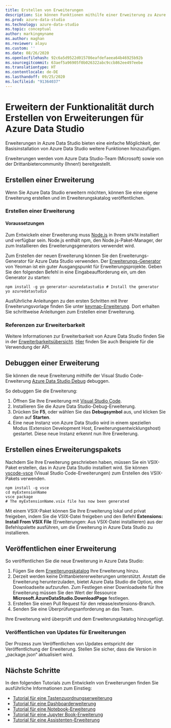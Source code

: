 ```yaml
---
title: Erstellen von Erweiterungen
description: Sie können Funktionen mithilfe einer Erweiterung zu Azure Data Studio hinzufügen. Hier erfahren Sie, wie Sie eine Erweiterung erstellen und im Erweiterungskatalog veröffentlichen.
ms.prod: azure-data-studio
ms.technology: azure-data-studio
ms.topic: conceptual
author: markingmyname
ms.author: maghan
ms.reviewer: alayu
ms.custom: ''
ms.date: 08/26/2020
ms.openlocfilehash: 92c6a5d9522d015786eafdefaeea64b46925b92b
ms.sourcegitcommit: 63aef5a96905f0b026322abc9ccb862ee497eebe
ms.translationtype: HT
ms.contentlocale: de-DE
ms.lasthandoff: 09/25/2020
ms.locfileid: "91364037"
---
```

# <a name="extend-functionality-by-creating-azure-data-studio-extensions"></a>Erweitern der Funktionalität durch Erstellen von Erweiterungen für Azure Data Studio

Erweiterungen in Azure Data Studio bieten eine einfache Möglichkeit, der Basisinstallation von Azure Data Studio weitere Funktionen hinzuzufügen.

Erweiterungen werden vom Azure Data Studio-Team (Microsoft) sowie von der Drittanbietercommunity (Ihnen!) bereitgestellt.

## <a name="author-an-extension"></a>Erstellen einer Erweiterung

Wenn Sie Azure Data Studio erweitern möchten, können Sie eine eigene Erweiterung erstellen und im Erweiterungskatalog veröffentlichen.

### <a name="write-an-extension"></a>Erstellen einer Erweiterung

#### <a name="prerequisites"></a>Voraussetzungen

Zum Entwickeln einer Erweiterung muss [Node.js](https://nodejs.org/) in Ihrem `$PATH` installiert und verfügbar sein. Node.js enthält npm, den Node.js-Paket-Manager, der zum Installieren des Erweiterungsgenerators verwendet wird.

Zum Erstellen der neuen Erweiterung können Sie den Erweiterungs-Generator für Azure Data Studio verwenden. Der [Erweiterungs-Generator](https://www.npmjs.com/package/generator-azuredatastudio) von Yeoman ist ein guter Ausgangspunkt für Erweiterungsprojekte. Geben Sie den folgenden Befehl in eine Eingabeaufforderung ein, um den Generator zu starten:

```console
npm install -g yo generator-azuredatastudio # Install the generator
yo azuredatastudio
```

Ausführliche Anleitungen zu den ersten Schritten mit Ihrer Erweiterungsvorlage finden Sie unter [keymap-Erweiterung](keymap-extension.md). Dort erhalten Sie schrittweise Anleitungen zum Erstellen einer Erweiterung.

### <a name="extensibility-references"></a>Referenzen zur Erweiterbarkeit

Weitere Informationen zur Erweiterbarkeit von Azure Data Studio finden Sie in der [Erweiterbarkeitsübersicht](../extensibility.md). [Hier](https://github.com/Microsoft/azuredatastudio/tree/main/samples) finden Sie auch Beispiele für die Verwendung der API.

## <a name="debug-an-extension"></a>Debuggen einer Erweiterung

Sie können die neue Erweiterung mithilfe der Visual Studio Code-Erweiterung [Azure Data Studio Debug](https://github.com/kevcunnane/sqlops-debug) debuggen.

So debuggen Sie die Erweiterung:

1. Öffnen Sie Ihre Erweiterung mit [Visual Studio Code](https://code.visualstudio.com/).
2. Installieren Sie die Azure Data Studio-Debug-Erweiterung.
3. Drücken Sie **F5**, oder wählen Sie das **Debugsymbol** aus, und klicken Sie dann auf **Starten**.
4. Eine neue Instanz von Azure Data Studio wird in einem speziellen Modus (Extension Development Host, Erweiterungsentwicklungshost) gestartet. Diese neue Instanz erkennt nun Ihre Erweiterung.

## <a name="create-an-extension-package"></a>Erstellen eines Erweiterungspakets

Nachdem Sie Ihre Erweiterung geschrieben haben, müssen Sie ein VSIX-Paket erstellen, das in Azure Data Studio installiert wird. Sie können [vscode-vsce](https://github.com/Microsoft/vscode-vsce) (Visual Studio Code-Erweiterungen) zum Erstellen des VSIX-Pakets verwenden.

```console
npm install -g vsce
cd myExtensionName
vsce package
# The myExtensionName.vsix file has now been generated
```

Mit einem VSIX-Paket können Sie Ihre Erweiterung lokal und privat freigeben, indem Sie die VSIX-Datei freigeben und den Befehl **Extensions: Install From VSIX File** (Erweiterungen: Aus VSIX-Datei installieren) aus der Befehlspalette ausführen, um die Erweiterung in Azure Data Studio zu installieren.

## <a name="publish-an-extension"></a>Veröffentlichen einer Erweiterung

So veröffentlichen Sie die neue Erweiterung in Azure Data Studio:

1. Fügen Sie dem [Erweiterungskatalog](https://github.com/Microsoft/azuredatastudio/blob/release/extensions/extensionsGallery.json) Ihre Erweiterung hinzu.
2. Derzeit werden keine Drittanbietererweiterungen unterstützt. Anstatt die Erweiterung herunterzuladen, bietet Azure Data Studio die Option, eine Downloadseite aufzurufen. Zum Festlegen einer Downloadseite für Ihre Erweiterung müssen Sie den Wert der Ressource **Microsoft.AzureDataStudio.DownloadPage** festlegen.
3. Erstellen Sie einen Pull Request für den release/extensions-Branch.
4. Senden Sie eine Überprüfungsanforderung an das Team.

Ihre Erweiterung wird überprüft und dem Erweiterungskatalog hinzugefügt.

### <a name="publish-extension-updates"></a>Veröffentlichen von Updates für Erweiterungen

Der Prozess zum Veröffentlichen von Updates entspricht der Veröffentlichung der Erweiterung. Stellen Sie sicher, dass die Version in „package.json“ aktualisiert wird.

## <a name="next-steps"></a>Nächste Schritte

In den folgenden Tutorials zum Entwickeln von Erweiterungen finden Sie ausführliche Informationen zum Einstieg:

- [Tutorial für eine Tastenzuordnungserweiterung](keymap-extension.md)
- [Tutorial für eine Dashboarderweiterung](dashboard-extension.md)
- [Tutorial für eine Notebook-Erweiterung](notebook-extension.md)
- [Tutorial für eine Jupyter Book-Erweiterung](jupyter-book-extension.md)
- [Tutorial für eine Assistenten-Erweiterung](wizard-extension.md)
